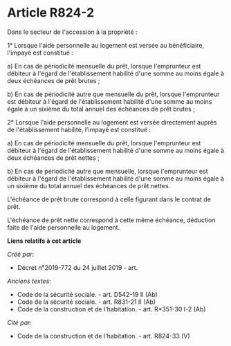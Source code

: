# Article R824-2

Dans le secteur de l'accession à la propriété :

1° Lorsque l'aide personnelle au logement est versée au bénéficiaire, l'impayé est constitué :

a) En cas de périodicité mensuelle du prêt, lorsque l'emprunteur est débiteur à l'égard de l'établissement habilité d'une
somme au moins égale à deux échéances de prêt brutes ;

b) En cas de périodicité autre que mensuelle du prêt, lorsque l'emprunteur est débiteur à l'égard de l'établissement habilité
d'une somme au moins égale à un sixième du total annuel des échéances de prêt brutes ;

2° Lorsque l'aide personnelle au logement est versée directement auprès de l'établissement habilité, l'impayé est constitué :

a) En cas de périodicité mensuelle du prêt, lorsque l'emprunteur est débiteur à l'égard de l'établissement habilité d'une
somme au moins égale à deux échéances de prêt nettes ;

b) En cas de périodicité autre que mensuelle, lorsque l'emprunteur est débiteur à l'égard de l'établissement habilité d'une
somme au moins égale à un sixième du total annuel des échéances de prêt nettes.

L'échéance de prêt brute correspond à celle figurant dans le contrat de prêt.

L'échéance de prêt nette correspond à cette même échéance, déduction faite de l'aide personnelle au logement.

**Liens relatifs à cet article**

_Créé par_:

  - Décret n°2019-772 du 24 juillet 2019 - art.

_Anciens textes_:

  - Code de la sécurité sociale. - art. D542-19 II (Ab)
  - Code de la sécurité sociale. - art. R831-21 II (Ab)
  - Code de la construction et de l'habitation. - art. R*351-30 I-2 (Ab)

_Cité par_:

  - Code de la construction et de l'habitation. - art. R824-33 (V)
